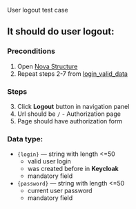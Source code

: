 User logout test case

## It should do user logout:

### Preconditions

1. Open [Nova Structure]()
2. Repeat steps 2-7 from [login_valid_data](login_valid_data.md)

### Steps

3. Click **Logout** button in navigation panel
4. Url should be `/` - Authorization page
5. Page should have authorization form

### Data type:

* `{login}` — string with length <=50
    * valid user login
    * was created before in **Keycloak**
    * mandatory field
* `{password}` — string with length <=50
    * current user password
    * mandatory field